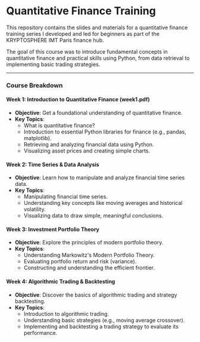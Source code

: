 # Quantitative Finance Training

This repository contains the slides and materials for a quantitative finance training series I developed and led for beginners as part of the KRYPTOSPHERE IMT Paris finance hub.

The goal of this course was to introduce fundamental concepts in quantitative finance and practical skills using Python, from data retrieval to implementing basic trading strategies.

---

### **Course Breakdown**

#### **Week 1: Introduction to Quantitative Finance** (week1.pdf)

* **Objective**: Get a foundational understanding of quantitative finance.
* **Key Topics**:
    * What is quantitative finance?
    * Introduction to essential Python libraries for finance (e.g., pandas, matplotlib).
    * Retrieving and analyzing financial data using Python.
    * Visualizing asset prices and creating simple charts.

#### **Week 2: Time Series & Data Analysis**

* **Objective**: Learn how to manipulate and analyze financial time series data.
* **Key Topics**:
    * Manipulating financial time series.
    * Understanding key concepts like moving averages and historical volatility.
    * Visualizing data to draw simple, meaningful conclusions.

#### **Week 3: Investment Portfolio Theory**

* **Objective**: Explore the principles of modern portfolio theory.
* **Key Topics**:
    * Understanding Markowitz's Modern Portfolio Theory.
    * Evaluating portfolio return and risk (variance).
    * Constructing and understanding the efficient frontier.

#### **Week 4: Algorithmic Trading & Backtesting**

* **Objective**: Discover the basics of algorithmic trading and strategy backtesting.
* **Key Topics**:
    * Introduction to algorithmic trading.
    * Understanding basic strategies (e.g., moving average crossover).
    * Implementing and backtesting a trading strategy to evaluate its performance.
